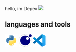  hello, im Depex
 ![](https://komarev.com/ghpvc/?username=imnotdepex&color=grey&style=flat&label=visitors)

 ## languages and tools
<p align="left">
<img height="40" src="https://raw.githubusercontent.com/devicons/devicon/master/icons/python/python-original.svg"> 
<img height="40" src="https://raw.githubusercontent.com/devicons/devicon/master/icons/lua/lua-original.svg">
<img height="40" src="https://raw.githubusercontent.com/devicons/devicon/master/icons/vscode/vscode-original.svg">
